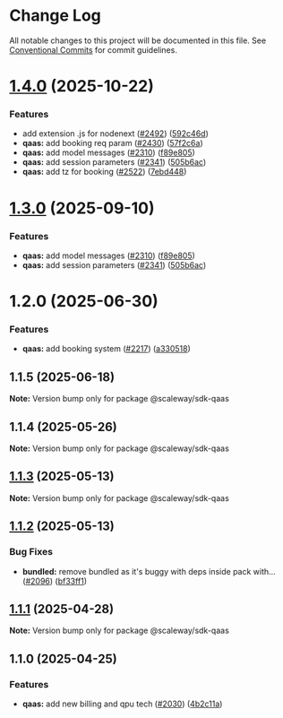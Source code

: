 # Change Log

All notable changes to this project will be documented in this file.
See [Conventional Commits](https://conventionalcommits.org) for commit guidelines.

# [1.4.0](https://github.com/scaleway/scaleway-sdk-js/compare/@scaleway/sdk-qaas@1.2.0...@scaleway/sdk-qaas@1.4.0) (2025-10-22)

### Features

- add extension .js for nodenext ([#2492](https://github.com/scaleway/scaleway-sdk-js/issues/2492)) ([592c46d](https://github.com/scaleway/scaleway-sdk-js/commit/592c46df916c5b8b35f26c13b626eee797970f5d))
- **qaas:** add booking req param ([#2430](https://github.com/scaleway/scaleway-sdk-js/issues/2430)) ([57f2c6a](https://github.com/scaleway/scaleway-sdk-js/commit/57f2c6a4574e512a387b2dbf9e175f2a6c361da4))
- **qaas:** add model messages ([#2310](https://github.com/scaleway/scaleway-sdk-js/issues/2310)) ([f89e805](https://github.com/scaleway/scaleway-sdk-js/commit/f89e8054ce4cacf239f377ef9b2b4e79831131a7))
- **qaas:** add session parameters ([#2341](https://github.com/scaleway/scaleway-sdk-js/issues/2341)) ([505b6ac](https://github.com/scaleway/scaleway-sdk-js/commit/505b6ace84d8e12dba80bfd685e3569edc1ce588))
- **qaas:** add tz for booking ([#2522](https://github.com/scaleway/scaleway-sdk-js/issues/2522)) ([7ebd448](https://github.com/scaleway/scaleway-sdk-js/commit/7ebd4487ebe50ae4c2f9509e5390a6d2434cca2c))

# [1.3.0](https://github.com/scaleway/scaleway-sdk-js/compare/@scaleway/sdk-qaas@1.2.0...@scaleway/sdk-qaas@1.3.0) (2025-09-10)

### Features

- **qaas:** add model messages ([#2310](https://github.com/scaleway/scaleway-sdk-js/issues/2310)) ([f89e805](https://github.com/scaleway/scaleway-sdk-js/commit/f89e8054ce4cacf239f377ef9b2b4e79831131a7))
- **qaas:** add session parameters ([#2341](https://github.com/scaleway/scaleway-sdk-js/issues/2341)) ([505b6ac](https://github.com/scaleway/scaleway-sdk-js/commit/505b6ace84d8e12dba80bfd685e3569edc1ce588))

# 1.2.0 (2025-06-30)

### Features

- **qaas:** add booking system ([#2217](https://github.com/scaleway/scaleway-sdk-js/issues/2217)) ([a330518](https://github.com/scaleway/scaleway-sdk-js/commit/a330518524758226c1250c6c3d276f4b8b73472a))

## 1.1.5 (2025-06-18)

**Note:** Version bump only for package @scaleway/sdk-qaas

## 1.1.4 (2025-05-26)

**Note:** Version bump only for package @scaleway/sdk-qaas

## [1.1.3](https://github.com/scaleway/scaleway-sdk-js/compare/@scaleway/sdk-qaas@1.1.2...@scaleway/sdk-qaas@1.1.3) (2025-05-13)

**Note:** Version bump only for package @scaleway/sdk-qaas

## [1.1.2](https://github.com/scaleway/scaleway-sdk-js/compare/@scaleway/sdk-qaas@1.1.1...@scaleway/sdk-qaas@1.1.2) (2025-05-13)

### Bug Fixes

- **bundled:** remove bundled as it's buggy with deps inside pack with… ([#2096](https://github.com/scaleway/scaleway-sdk-js/issues/2096)) ([bf33ff1](https://github.com/scaleway/scaleway-sdk-js/commit/bf33ff1f9cdd951add94817dac27239c86ef5437))

## [1.1.1](https://github.com/scaleway/scaleway-sdk-js/compare/@scaleway/sdk-qaas@1.1.0...@scaleway/sdk-qaas@1.1.1) (2025-04-28)

**Note:** Version bump only for package @scaleway/sdk-qaas

## 1.1.0 (2025-04-25)

### Features

- **qaas:** add new billing and qpu tech ([#2030](https://github.com/scaleway/scaleway-sdk-js/issues/2030)) ([4b2c11a](https://github.com/scaleway/scaleway-sdk-js/commit/4b2c11aaa4b914730d26efdb6add5e3505d5a07e))

